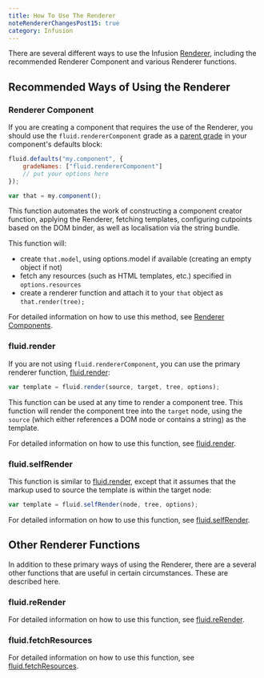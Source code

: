 ```yaml
---
title: How To Use The Renderer
noteRendererChangesPost15: true
category: Infusion
---
```


There are several different ways to use the Infusion [Renderer](Renderer.md), including the recommended Renderer
Component and various Renderer functions.

## Recommended Ways of Using the Renderer

### Renderer Component

If you are creating a component that requires the use of the Renderer, you should use the `fluid.rendererComponent`
grade as a [parent grade](ComponentGrades.md) in your component's defaults block:

```javascript
fluid.defaults("my.component", {
    gradeNames: ["fluid.rendererComponent"]
    // put your options here
});

var that = my.component();
```

This function automates the work of constructing a component creator function, applying the Renderer, fetching
templates, configuring cutpoints based on the DOM binder, as well as localisation via the string bundle.

This function will:

* create `that.model`, using options.model if available (creating an empty object if not)
* fetch any resources (such as HTML templates, etc.) specified in `options.resources`
* create a renderer function and attach it to your `that` object as `that.render(tree);`

For detailed information on how to use this method, see [Renderer Components](RendererComponents.md).

### fluid.render

If you are not using `fluid.rendererComponent`, you can use the primary renderer function,
[fluid.render](https://github.com/fluid-project/infusion/blob/infusion-1.5/src/framework/renderer/js/fluidRenderer.js#L1551-L1570):

```javascript
var template = fluid.render(source, target, tree, options);
```

This function can be used at any time to render a component tree. This function will render the component tree into the
`target` node, using the `source` (which either references a DOM node or contains a string) as the template.

For detailed information on how to use this function, see
[fluid.render](https://github.com/fluid-project/infusion/blob/infusion-1.5/src/framework/renderer/js/fluidRenderer.js#L1551-L1570).

### fluid.selfRender

This function is similar to
[fluid.render](https://github.com/fluid-project/infusion/blob/infusion-1.5/src/framework/renderer/js/fluidRenderer.js#L1551-L1570),
except that it assumes that the markup used to source the template is within the target node:

```javascript
var template = fluid.selfRender(node, tree, options);
```

For detailed information on how to use this function, see
[fluid.selfRender](https://github.com/fluid-project/infusion/blob/infusion-1.5/src/framework/renderer/js/fluidRenderer.js#L1572-L1588).

## Other Renderer Functions

In addition to these primary ways of using the Renderer, there are a several other functions that are useful in certain
circumstances. These are described here.

### fluid.reRender

For detailed information on how to use this function, see
[fluid.reRender](https://github.com/fluid-project/infusion/blob/infusion-1.5/src/framework/renderer/js/fluidRenderer.js#L1480-L1527).

### fluid.fetchResources

For detailed information on how to use this function, see
[fluid.fetchResources](https://github.com/fluid-project/infusion/blob/infusion-1.5/src/framework/core/js/FluidRequests.js#L24-L50).
